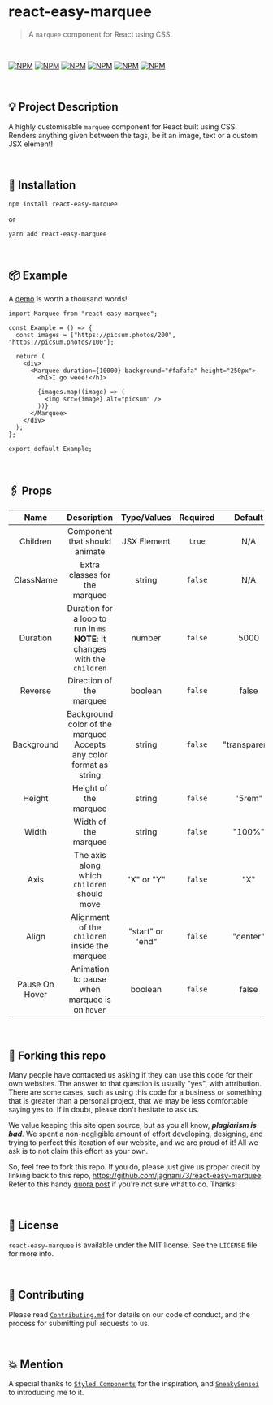 # react-easy-marquee

> A `marquee` component for React using CSS.

<br />

[![NPM](https://img.shields.io/npm/v/react-easy-marquee.svg?style=for-the-badge)](https://npmjs.com/package/react-easy-marquee)
[![NPM](https://img.shields.io/github/stars/jagnani73/react-easy-marquee?style=for-the-badge&color=yellow)](https://npmjs.com/package/react-easy-marquee)
[![NPM](https://img.shields.io/github/issues/jagnani73/react-easy-marquee?style=for-the-badge&color=red)](https://npmjs.com/package/react-easy-marquee)
[![NPM](https://img.shields.io/github/forks/jagnani73/react-easy-marquee?style=for-the-badge&color=green)](https://npmjs.com/package/react-easy-marquee)
[![NPM](https://img.shields.io/github/license/jagnani73/react-easy-marquee?style=for-the-badge&color=purple)](https://npmjs.com/package/react-easy-marquee)
[![NPM](https://img.shields.io/badge/author-jagnani73-green?style=for-the-badge&color=blue)](https://github.com/jagnani73)

<br />

## 💡 Project Description

A highly customisable `marquee` component for React built using CSS. Renders anything given between the tags, be it an image, text or a custom JSX element!

<br />

## 🔧 Installation

```shell
npm install react-easy-marquee
```

or

```shell
yarn add react-easy-marquee
```

<br />

## 📦 Example

A [demo](https://jagnani73.github.io/react-easy-marquee/) is worth a thousand words!

```tsx
import Marquee from "react-easy-marquee";

const Example = () => {
  const images = ["https://picsum.photos/200", "https://picsum.photos/100"];

  return (
    <div>
      <Marquee duration={10000} background="#fafafa" height="250px">
        <h1>I go weee!</h1>

        {images.map((image) => (
          <img src={image} alt="picsum" />
        ))}
      </Marquee>
    </div>
  );
};

export default Example;
```

<br />

## 🖇️ Props

|      Name      |                                   Description                                   |   Type/Values    | Required |    Default    |                           Example                            |
| :------------: | :-----------------------------------------------------------------------------: | :--------------: | :------: | :-----------: | :----------------------------------------------------------: |
|    Children    |                          Component that should animate                          |   JSX Element    |  `true`  |      N/A      |                             N/A                              |
|   ClassName    |                          Extra classes for the marquee                          |      string      | `false`  |      N/A      |                             N/A                              |
|    Duration    | Duration for a loop to run in `ms`<br/>**NOTE**: It changes with the `children` |      number      | `false`  |     5000      |                      `duration={5000}`                       |
|    Reverse     |                            Direction of the marquee                             |     boolean      | `false`  |     false     |                      `reverse={false}`                       |
|   Background   |     Background color of the marquee<br/>Accepts any color format as string      |      string      | `false`  | "transparent" | `background="#fafafa"`<br/>`background="RGB(250, 250, 250)"` |
|     Height     |                              Height of the marquee                              |      string      | `false`  |    "5rem"     |                       `height="5rem"`                        |
|     Width      |                              Width of the marquee                               |      string      | `false`  |    "100%"     |                        `width="100%"`                        |
|      Axis      |                   The axis along which `children` should move                   |    "X" or "Y"    | `false`  |      "X"      |                          `axis="X"`                          |
|     Align      |                 Alignment of the `children` inside the marquee                  | "start" or "end" | `false`  |   "center"    |                        `align="end"`                         |
| Pause On Hover |                  Animation to pause when marquee is on `hover`                  |     boolean      | `false`  |     false     |                    `pauseOnHover={false}`                    |

<br />

## 🚨 Forking this repo

Many people have contacted us asking if they can use this code for their own websites. The answer to that question is usually "yes", with attribution. There are some cases, such as using this code for a business or something that is greater than a personal project, that we may be less comfortable saying yes to. If in doubt, please don't hesitate to ask us.

We value keeping this site open source, but as you all know, _**plagiarism is bad**_. We spent a non-negligible amount of effort developing, designing, and trying to perfect this iteration of our website, and we are proud of it! All we ask is to not claim this effort as your own.

So, feel free to fork this repo. If you do, please just give us proper credit by linking back to this repo, https://github.com/jagnani73/react-easy-marquee. Refer to this handy [quora post](https://www.quora.com/Is-it-bad-to-copy-other-peoples-code) if you're not sure what to do. Thanks!

<br />

## 📜 License

`react-easy-marquee` is available under the MIT license. See the `LICENSE` file for more info.

<br />

## 🤝 Contributing

Please read [`Contributing.md`](https://github.com/jagnani73/react-easy-marquee/blob/main/Contributing.md) for details on our code of conduct, and the process for submitting pull requests to us.

<br />

## 💥 Mention

A special thanks to [`Styled Components`](https://github.com/styled-components/styled-components-website) for the inspiration, and [`SneakySensei`](https://github.com/SneakySensei) to introducing me to it.
